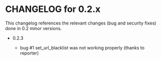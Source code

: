 CHANGELOG for 0.2.x
===================
This changelog references the relevant changes (bug and security fixes) done in 0.2 minor versions.

* 0.2.3

  * bug #1 set_url_blacklist was not working properly (thanks to reporter)
